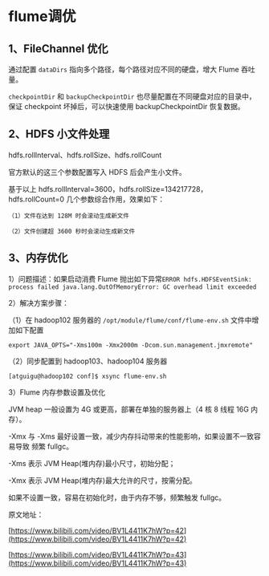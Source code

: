 # flume调优

## 1、FileChannel 优化

通过配置 `dataDirs` 指向多个路径，每个路径对应不同的硬盘，增大 Flume 吞吐量。

`checkpointDir` 和 `backupCheckpointDir` 也尽量配置在不同硬盘对应的目录中，保证
checkpoint 坏掉后，可以快速使用 backupCheckpointDir 恢复数据。

## 2、HDFS 小文件处理

hdfs.rollInterval、hdfs.rollSize、hdfs.rollCount

官方默认的这三个参数配置写入 HDFS 后会产生小文件。

基于以上 hdfs.rollInterval=3600，hdfs.rollSize=134217728，hdfs.rollCount=0 几个参数综合作用，效果如下：

	（1）文件在达到 128M 时会滚动生成新文件

	（2）文件创建超 3600 秒时会滚动生成新文件

## 3、内存优化

1）问题描述：如果启动消费 Flume 抛出如下异常`ERROR hdfs.HDFSEventSink: process failed java.lang.OutOfMemoryError: GC overhead limit exceeded`

2）解决方案步骤：

（1）在 hadoop102 服务器的 `/opt/module/flume/conf/flume-env.sh` 文件中增加如下配置

	export JAVA_OPTS="-Xms100m -Xmx2000m -Dcom.sun.management.jmxremote"

（2）同步配置到 hadoop103、hadoop104 服务器

	[atguigu@hadoop102 conf]$ xsync flume-env.sh

3）Flume 内存参数设置及优化

JVM heap 一般设置为 4G 或更高，部署在单独的服务器上（4 核 8 线程 16G 内存）。

-Xmx 与 -Xms 最好设置一致，减少内存抖动带来的性能影响，如果设置不一致容易导致
频繁 fullgc。 

-Xms 表示 JVM Heap(堆内存)最小尺寸，初始分配；

-Xmx 表示 JVM Heap(堆内存)最大允许的尺寸，按需分配。

如果不设置一致，容易在初始化时，由于内存不够，频繁触发 fullgc。

原文地址：

[https://www.bilibili.com/video/BV1L4411K7hW?p=42](https://www.bilibili.com/video/BV1L4411K7hW?p=42)

[https://www.bilibili.com/video/BV1L4411K7hW?p=43](https://www.bilibili.com/video/BV1L4411K7hW?p=43)
